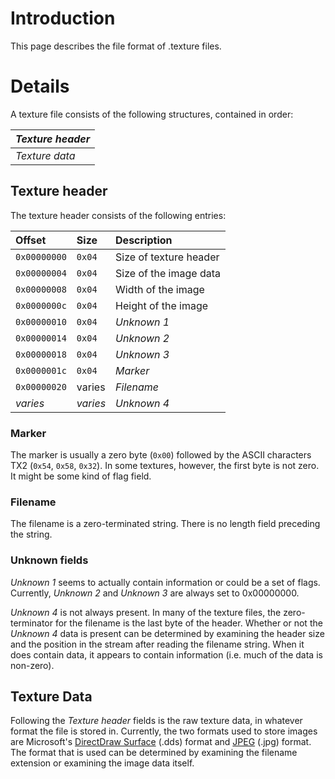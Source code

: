 # Introduction #

This page describes the file format of .texture files.

# Details #

A texture file consists of the following structures, contained in order:

| _Texture header_ |
|:-----------------|
| _Texture data_   |

## Texture header ##

The texture header consists of the following entries:

| **Offset**     | **Size**   | **Description**          |
|:---------------|:-----------|:-------------------------|
| `0x00000000` | `0x04`   | Size of texture header |
| `0x00000004` | `0x04`   | Size of the image data |
| `0x00000008` | `0x04`   | Width of the image     |
| `0x0000000c` | `0x04`   | Height of the image    |
| `0x00000010` | `0x04`   | _Unknown 1_            |
| `0x00000014` | `0x04`   | _Unknown 2_            |
| `0x00000018` | `0x04`   | _Unknown 3_            |
| `0x0000001c` | `0x04`   | _Marker_               |
| `0x00000020` | varies   | _Filename_             |
| _varies_     | _varies_ | _Unknown 4_            |

### Marker ###

The marker is usually a zero byte (`0x00`) followed by the ASCII characters TX2 (`0x54`, `0x58`, `0x32`).  In some textures, however, the first byte is not zero.  It might be some kind of flag field.

### Filename ###

The filename is a zero-terminated string.  There is no length field preceding the string.

### Unknown fields ###

_Unknown 1_ seems to actually contain information or could be a set of flags.  Currently, _Unknown 2_ and _Unknown 3_ are always set to 0x00000000.

_Unknown 4_ is not always present.  In many of the texture files, the zero-terminator for the filename is the last byte of the header.  Whether or not the _Unknown 4_ data is present can be determined by examining the header size and the position in the stream after reading the filename string.  When it does contain data, it appears to contain information (i.e. much of the data is non-zero).

## Texture Data ##

Following the _Texture header_ fields is the raw texture data, in whatever format the file is stored in.  Currently, the two formats used to store images are Microsoft's [DirectDraw Surface](http://en.wikipedia.org/wiki/DirectDraw_Surface) (.dds) format and [JPEG](http://en.wikipedia.org/wiki/JPEG) (.jpg) format.  The format that is used can be determined by examining the filename extension or examining the image data itself.